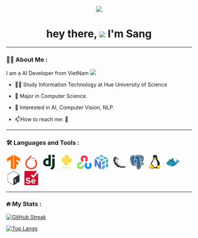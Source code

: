 <div id="header" align="center">
  <img src="https://media.giphy.com/media/M9gbBd9nbDrOTu1Mqx/giphy.gif" width="100"/>
  
  <h1>
    hey there,
    <img src="https://media.giphy.com/media/hvRJCLFzcasrR4ia7z/giphy.gif" width="30px"/>
    I'm Sang 
  </h1>
</div>


<!-- <div align="center">
  <img src="https://www.google.com/url?sa=i&url=https%3A%2F%2F2017-2021.state.gov%2Fcountries-areas%2Fvietnam%2F&psig=AOvVaw3GRiDVcKVBRToI1t_T-rSu&ust=1685508634073000&source=images&cd=vfe&ved=0CBEQjRxqFwoTCLiCo42fnP8CFQAAAAAdAAAAABAI" width="600" height="300"/>
</div> -->

---

### :woman_technologist: About Me :
I am a AI Developer from VietNam <img src="https://camo.githubusercontent.com/02433dd0de81c4a32068f4f05d9bfefde6fc555019b013f900f6028c09755006/68747470733a2f2f696d672e69636f6e73382e636f6d2f636f6c6f722f34382f3030303030302f766965746e616d2d63697263756c61722e706e67" width="30">
- :man_student: Study Information Technology at Hue University of Science 

- :telescope:  Major in Computer Science.

- :seedling:  Interested in AI, Computer Vision, NLP.

- :mailbox:How to reach me: 🔗

---

### :hammer_and_wrench: Languages and Tools :
<div>


  <img src="https://raw.githubusercontent.com/devicons/devicon/1119b9f84c0290e0f0b38982099a2bd027a48bf1/icons/tensorflow/tensorflow-original.svg" title="tensorflow" alt="tensorflow" width="40" height="40"/>&nbsp;
  <img src="https://github.com/devicons/devicon/blob/master/icons/pytorch/pytorch-original.svg" title="pytorch" alt="pytorch" width="40" height="40"/>&nbsp;
  <img src="https://github.com/devicons/devicon/blob/master/icons/django/django-plain.svg" title="django" alt="django" width="40" height="40"/>&nbsp;
  <img src="https://github.com/devicons/devicon/blob/master/icons/python/python-plain-wordmark.svg" title="python"  alt="python" width="40" height="40"/>&nbsp;
  <img src="https://github.com/devicons/devicon/blob/master/icons/opencv/opencv-original.svg" title="opencv"  alt="opencv" width="40" height="40"/>&nbsp;
  <img src="https://github.com/devicons/devicon/blob/master/icons/numpy/numpy-original.svg" title="numpy" alt="numpy" width="40" height="40"/>&nbsp;
  <img src="https://github.com/devicons/devicon/blob/master/icons/flask/flask-original.svg" title="flask" alt="flask" width="40" height="40"/>&nbsp;
  <img src="https://github.com/devicons/devicon/blob/master/icons/postgresql/postgresql-original.svg" title="postgresql" alt="postgresql" width="40" height="40"/>&nbsp;
  <img src="https://github.com/devicons/devicon/blob/master/icons/linux/linux-original.svg" title="linux" alt="linux" width="40" height="40"/>&nbsp;
  <img src="https://github.com/devicons/devicon/blob/master/icons/docker/docker-original.svg" title="docker" alt="docker" width="40" height="40"/>&nbsp;
  <img src="https://github.com/devicons/devicon/blob/master/icons/bash/bash-original.svg" title="bash" alt="bash" width="40" height="40"/>&nbsp;
  <img src="https://github.com/devicons/devicon/blob/master/icons/selenium/selenium-original.svg" title="selenium" alt="selenium" width="40" height="40"/>&nbsp;
</div>

---

### :fire: My Stats :

[![GitHub Streak](http://github-readme-streak-stats.herokuapp.com?user=sangle321&theme=dark&background=000000)](https://git.io/streak-stats)

[![Top Langs](https://github-readme-stats.vercel.app/api/top-langs/?username=sangle321&layout=compact&theme=vision-friendly-dark)](https://github.com/anuraghazra/github-readme-stats)

<!---
sangle321/sangle321 is a ✨ special ✨ repository because its `README.md` (this file) appears on your GitHub profile.
You can click the Preview link to take a look at your changes.
--->
